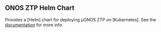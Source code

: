 <!--
SPDX-FileCopyrightText: 2022 2020-present Open Networking Foundation <info@opennetworking.org>

SPDX-License-Identifier: Apache-2.0
-->

## ONOS ZTP Helm Chart

Provides a [Helm] chart for deploying µONOS ZTP on [Kubernetes]. See the
[documentation](https://docs.onosproject.org/onos-ztp/docs/deployment/) for more info.
